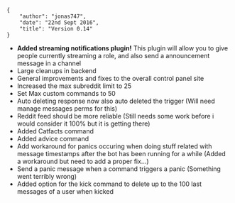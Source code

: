    {
        "author": "jonas747",
        "date": "22nd Sept 2016",
        "title": "Version 0.14"
    }

- **Added streaming notifications plugin!** This plugin will allow you to give people currently streaming a role, and also send a announcement message in a channel
- Large cleanups in backend
- General improvements and fixes to the overall control panel site
- Increased the max subreddit limit to 25
- Set Max custom commands to 50
- Auto deleting response now also auto deleted the trigger (Will need manage messages perms for this)
- Reddit feed should be more reliable (Still needs some work before i would consider it 100% but it is getting there)
- Added Catfacts command
- Added advice command
- Add workaround for panics occuring when doing stuff related with message timestamps after the bot has been running for a while (Added a workaround but need to add a proper fix...)
- Send a panic message when a command triggers a panic (Something went terribly wrong)
- Added option for the kick command to delete up to the 100 last messages of a user when kicked
